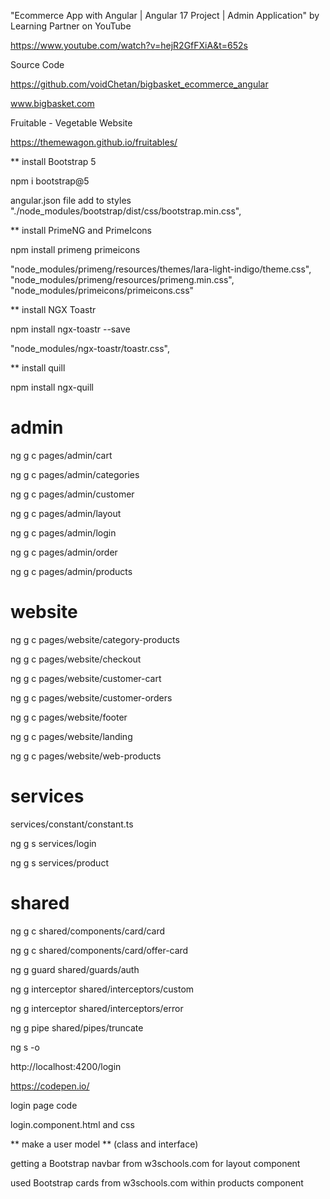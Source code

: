 "Ecommerce App with Angular | Angular 17 Project | Admin Application" by Learning Partner on YouTube

https://www.youtube.com/watch?v=hejR2GfFXiA&t=652s

Source Code

https://github.com/voidChetan/bigbasket_ecommerce_angular

www.bigbasket.com

Fruitable - Vegetable Website

https://themewagon.github.io/fruitables/

** install Bootstrap 5 

npm i bootstrap@5

angular.json file add to styles
"./node_modules/bootstrap/dist/css/bootstrap.min.css",

** install PrimeNG and PrimeIcons

npm install primeng primeicons

  "node_modules/primeng/resources/themes/lara-light-indigo/theme.css",
  "node_modules/primeng/resources/primeng.min.css",
  "node_modules/primeicons/primeicons.css"

** install NGX Toastr

npm install ngx-toastr --save 

"node_modules/ngx-toastr/toastr.css",

** install quill

npm install ngx-quill

# admin

ng g c pages/admin/cart

ng g c pages/admin/categories

ng g c pages/admin/customer

ng g c pages/admin/layout

ng g c pages/admin/login

ng g c pages/admin/order

ng g c pages/admin/products

# website

ng g c pages/website/category-products

ng g c pages/website/checkout

ng g c pages/website/customer-cart

ng g c pages/website/customer-orders

ng g c pages/website/footer

ng g c pages/website/landing

ng g c pages/website/web-products
 
# services

services/constant/constant.ts

ng g s services/login

ng g s services/product

# shared

ng g c shared/components/card/card

ng g c shared/components/card/offer-card

ng g guard shared/guards/auth

ng g interceptor shared/interceptors/custom

ng g interceptor shared/interceptors/error

ng g pipe shared/pipes/truncate


ng s -o

http://localhost:4200/login


https://codepen.io/

login page code

login.component.html and css


** make a user model **
(class and interface)

getting a Bootstrap navbar from w3schools.com for layout component

used Bootstrap cards from w3schools.com within products component



